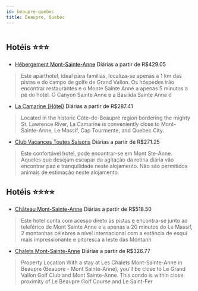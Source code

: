 ```yaml
---
id: beaupre-quebec
title: Beaupre, Quebec
---
```


<center><img src="http://photos.hotelbeds.com/giata/13/137141/137141a_hb_a_001.jpg" alt="" /></center>


## Hotéis ⭐️⭐️⭐️

-    [Hébergement Mont-Sainte-Anne](https://www.hurb.com/aud/https://www.hurb.com/hoteis/beaupre/hebergement-mont-sainte-anne-JNP-JP663526?cmp=18055) Diárias a partir de R$429.05
   > Este aparthotel, ideal para famílias, localiza-se apenas a 1 km das pistas e do campo de golfe de Grand Vallon. Os hóspedes irão encontrar restaurantes e o Monte Sainte Anne a apenas 5 minutos a pé do hotel. O Canyon Sainte Anne e a Basílida Sainte Anne d
-    [La Camarine (Hôtel)](https://www.hurb.com/aud/https://www.hurb.com/hoteis/beaupre/la-camarine-hotel-JNP-JP142851?cmp=18055) Diárias a partir de R$287.41
   > Located in the historic Côte-de-Beaupré region bordering the mighty St. Lawrence River, La Camarine is conveniently close to Mont-Sainte-Anne, Le Massif, Cap Tourmente, and Quebec City.
-    [Club Vacances Toutes Saisons](https://www.hurb.com/aud/https://www.hurb.com/hoteis/beaupre/club-vacances-toutes-saisons-JNP-JP315167?cmp=18055) Diárias a partir de R$271.25
   > Este confortável hotel, pode encontrar-se em Mont Ste-Anne. Aqueles que desejam escapar da agitação da rotina diária vão encontrar paz e tranquilidade neste alojamento. Não são permitidos animais de estimação neste alojamento. 

## Hotéis ⭐️⭐️⭐️⭐️

-    [Château Mont-Sainte-Anne](https://www.hurb.com/aud/https://www.hurb.com/hoteis/beaupre/chateau-mont-sainte-anne-JNP-JP249899?cmp=18055) Diárias a partir de R$518.50
   > Este hotel conta com acesso direto às pistas e encontra-se junto ao teleférico de Mont Sainte Anne e a apenas a 20 minutos do Le Massif, 2 montanhas célebres a nível internacional com a estância de esqui mais impressionante e pitoresca a leste das Montanh
-    [Chalets Mont-Sainte-Anne](https://www.hurb.com/aud/https://www.hurb.com/hoteis/beaupre/chalets-mont-sainte-anne-JNP-JP897669?cmp=18055) Diárias a partir de R$326.77
   > Property Location With a stay at Les Chalets Mont-Sainte-Anne in Beaupre (Beaupre - Mont Sainte-Anne), you&apos;ll be close to Le Grand Vallon Golf Club and Mont Sainte-Anne.  This condo is within close proximity of Le Beaupre Golf Course and Le Saint-Fer
